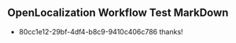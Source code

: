 ## OpenLocalization Workflow Test MarkDown
* 80cc1e12-29bf-4df4-b8c9-9410c406c786 thanks!

<!--HONumber=Jul16_HO3-->


